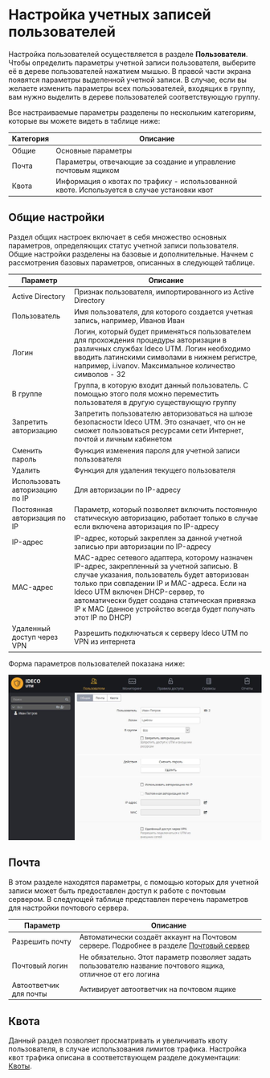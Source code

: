 # Настройка учетных записей пользователей

Настройка пользователей осуществляется в разделе **Пользователи**. Чтобы определить параметры учетной записи пользователя, выберите её в дереве пользователей нажатием мышью. В правой части экрана появятся параметры выделенной учетной записи. В случае, если вы желаете изменить параметры всех пользователей, входящих в группу, вам нужно выделить в дереве пользователей соответствующую группу.

Все настраиваемые параметры разделены по нескольким категориям, которые вы можете видеть в таблице ниже:

| Категория | Описание                                                                                    |
| --------- | ------------------------------------------------------------------------------------------- |
| Общие     | Основные параметры                                                                          |
| Почта     | Параметры, отвечающие за создание и управление почтовым ящиком                              |
| Квота     | Информация о квотах по трафику - использованной квоте. Используется в случае установки квот |

## Общие настройки

Раздел общих настроек включает в себя множество основных параметров, определяющих статус учетной записи пользователя. Общие настройки разделены на базовые и дополнительные. Начнем с рассмотрения базовых параметров, описанных в следующей таблице.

| Параметр                       | Описание                                                                                                                                                                                                                                                                                                                                         |
| ------------------------------ | ------------------------------------------------------------------------------------------------------------------------------------------------------------------------------------------------------------------------------------------------------------------------------------------------------------------------------------------------ |
| Active Directory               | Признак пользователя, импортированного из Active Directory                                                                                                                                                                                                                                                                                       |
| Пользователь                   | Имя пользователя, для которого создается учетная запись, например, Иванов Иван                                                                                                                                                                                                                                                                   |
| Логин                          | Логин, который будет применяться пользователем для прохождения процедуры авторизации в различных службах Ideco UTM. Логин необходимо вводить латинскими символами  в нижнем регистре, например, i.ivanov. Максимальное количество символов - 32                                                                                                  |
| В группе                       | Группа, в которую входит данный пользователь. С помощью этого поля можно переместить пользователя в другую существующую группу                                                                                                                                                                                                                   |
| Запретить авторизацию          | Запретить пользователю авторизоваться на шлюзе безопасности Ideco UTM. Это означает, что он не сможет пользоваться ресурсами сети Интернет, почтой и личным кабинетом                                                                                                                                                                            |
| Сменить пароль                 | Функция изменения пароля для учетной записи пользователя                                                                                                                                                                                                                                                                                         |
| Удалить                        | Функция для удаления текущего пользователя                                                                                                                                                                                                                                                                                                       |
| Использовать авторизацию по IP | Для авторизации по IP-адресу                                                                                                                                                                                                                                                                                                                     |
| Постоянная авторизация по IP   | Параметр, который позволяет включить постоянную статическую авторизацию, работает только в случае если включена авторизация по IP-адресу                                                                                                                                                                                                         |
| IP-адрес                       | IP-адрес, который закреплен за данной учетной записью при авторизации по IP-адресу                                                                                                                                                                                                                                                               |
| MAC-адрес                      | MAC-адрес сетевого адаптера, которому назначен IP-адрес, закрепленный за учетной записью. В случае указания, пользователь будет авторизован только при совпадении IP и MAC-адреса. Если на Ideco UTM включен DHCP-сервер, то автоматически будет создана статическая привязка IP к MAC (данное устройство всегда будет получать этот IP по DHCP) |
| Удаленный доступ через VPN     | Разрешить подключаться к серверу Ideco UTM по VPN из интернета                                                                                                                                                                                                                                                                                   |

Форма параметров пользователей показана ниже:

![](../attachments/1278059/11239479.jpg)

## Почта

В этом разделе находятся параметры, с помощью которых для учетной записи может быть предоставлен доступ к работе с почтовым сервером. В следующей таблице представлен перечень параметров для настройки почтового сервера.

| Параметр               | Описание                                                                                                     |
| ---------------------- | ------------------------------------------------------------------------------------------------------------ |
| Разрешить почту        | Автоматически создаёт аккаунт на Почтовом сервере. Подробнее в разделе [Почтовый сервер](../services/mail/)  |
| Почтовый логин         | Не обязательно. Этот параметр позволяет задать пользователю название почтового ящика, отличное от его логина |
| Автоответчик для почты | Активирует автоответчик на почтовом ящике                                                                    |

## Квота

Данный раздел позволяет просматривать и увеличивать квоту пользователя, в случае использования лимитов трафика. Настройка квот трафика описана в соответствующем разделе документации: [Квоты](../access-rules/quotas.md).
